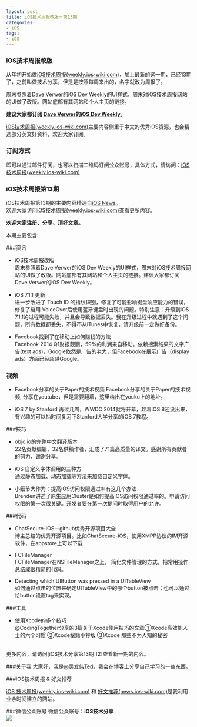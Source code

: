 ```yaml
---
layout: post   
title: iOS技术周报改版－第13期        
categories: 
- iOS   
tags:     
- iOS
---    
```

 
### iOS技术周报改版
从年初开始做[iOS技术周报(weekly.ios-wiki.com)][7]，加上最新的这一期，已经13期了，之前叫做技术分享，但是是按照每周来出的，名字就改为周报了。

周末参照着[Dave Verwer][3]的[iOS Dev Weekly][4]的UI样式，周末对iOS技术周报网站的UI做了改版。网站底部有其网站和个人主页的链接。


**建议大家都订阅 [Dave Verwer][3]的[iOS Dev Weekly][4]。**


[iOS技术周报(weekly.ios-wiki.com)][7]主要内容侧重于中文的优秀iOS资源，也会精选部分英文好资料，欢迎大家订阅。

### 订阅方式

即可以通过邮件订阅，也可以扫描二维码订阅公众账号，具体方式，请访问：[iOS技术周报(weekly.ios-wiki.com)][7]	
 
 

### iOS技术周报第13期


iOS技术周报第13期的主要内容精选自[iOS News][1]。   
欢迎大家访问[iOS技术周报(weekly.ios-wiki.com)][7]查看更多内容。


**欢迎大家注册、分享、顶好文章。**


本期主要包含:

###资讯

* iOS技术周报改版  
周末参照着Dave Verwer的iOS Dev Weekly的UI样式，周末对iOS技术周报网站的UI做了改版。网站底部有其网站和个人主页的链接。建议大家都订阅 Dave Verwer的iOS Dev Weekly。

* iOS 7.1.1 更新  
进一步改进了 Touch ID 的指纹识别，修复了可能影响键盘响应能力的错误，修复了启用 VoiceOver后使用蓝牙键盘时出现的问题。特别注意：升级到iOS 7.1.1的过程可能失败，并且会导致数据丢失。我在升级过程中就遇到了这个问题，所有数据都丢失，不得不从iTunes中恢复，请升级前一定做好备份。

* Facebook找到了在移动上如何赚钱的方法  
 Facebook 2014 Q1财报靓丽，59%的利润来自移动。依赖搜索结果的文字广告(text ads)，Google依然是广告的老大，但Facebook在展示广告（display ads）方面已经超越Google。

### 视频

* Facebook分享的关于Paper的技术视频
Facebook分享的关于Paper的技术视频, 分享在youtube，但是需要翻墙，这里给出在youku上的地址。

* iOS 7 by Stanford
再过几周，WWDC 2014就将开幕，趁着iOS 8还没出来，有兴趣的可以抽时间复习下Stanford大学分享的iOS 7教程。

###技巧

* objc.io的完整中文翻译版本  
22名贡献编辑，32名供稿作者，汇成了71篇高质量的译文。感谢所有贡献者的努力，谢谢分享。

* iOS 自定义字体调用的三种方  
通过静态加载、动态加载等方法来加载自定义字体。

* 小细节大作为：提高iOS访问权限通过率有这几个办法  
Brenden讲述了原生应用Cluster是如何提高iOS访问权限通过率的。申请访问权限的第一次很关键。开发者要在第一次提问时取得用户的允许。



###代码

* ChatSecure-iOS－github优秀开源项目大全  
博主总结的优秀开源项目。比如ChatSecure-iOS，使用XMPP协议的IM开源软件，在appstore上可以下载

* FCFileManager  
FCFileManager在NSFileManager之上， 简化文件管理的方式，把常用操作总结成很精简的代码。

* Detecting which UIButton was pressed in a UITableView   
如何通过点击的位置来确定UITableVIew中的哪个button被点击；也可以通过给button设置tag来实现。

###工具

* 使用Xcode的多个技巧    
@CodingTogether分享的3篇关于Xcode使用技巧的文章①Xcode高效能人士的六个习惯 ②Xcode秘籍小抄版 ③Xcode 那些不为人知的秘密





<br>
更多内容，请访问[iOS技术分享第13期][2]查看新一期的内容。  


<br>

###关于我
大家好，我是[@吴发伟Ted](http://weibo.com/wufawei)，我会在博客上分享自己学习的一些东西。

###iOS技术周报 & 好文推荐

[iOS 技术周报(weekly.ios-wiki.com)][7] 和 [好文推荐(news.ios-wiki.com)][5]是我利用业余时间建立的网站。

###微信公众账号
微信公众账号：**iOS技术分享**  
![](http://farm3.staticflickr.com/2826/10855679484_56b7429bd6_m.jpg)



<br/>

[1]:http://news.ios-wiki.com
[2]:http://weekly.ios-wiki.com/issues/13
[3]:http://twitter.com/daveverwer
[4]:https://iosdevweekly.com/
[5]:http://news.ios-wiki.com
[6]:http://www.ios-wiki.com
[7]:http://weekly.ios-wiki.com